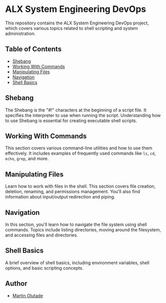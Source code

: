 # ALX System Engineering DevOps

This repository contains the ALX System Engineering DevOps project, which covers various topics related to shell scripting and system administration.

## Table of Contents

- [Shebang](#shebang)
- [Working With Commands](#working-with-commands)
- [Manipulating Files](#manipulating-files)
- [Navigation](#navigation)
- [Shell Basics](#shell-basics)

## Shebang

The Shebang is the "#!" characters at the beginning of a script file. It specifies the interpreter to use when running the script. Understanding how to use Shebang is essential for creating executable shell scripts.

## Working With Commands

This section covers various command-line utilities and how to use them effectively. It includes examples of frequently used commands like `ls`, `cd`, `echo`, `grep`, and more.

## Manipulating Files

Learn how to work with files in the shell. This section covers file creation, deletion, renaming, and permissions management. You'll also find information about input/output redirection and piping.

## Navigation

In this section, you'll learn how to navigate the file system using shell commands. Topics include listing directories, moving around the filesystem, and accessing files and directories.

## Shell Basics

A brief overview of shell basics, including environment variables, shell options, and basic scripting concepts.

## Author

- [Martin Olutade](https://github.com/silgenius/)
